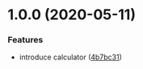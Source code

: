 # 1.0.0 (2020-05-11)


### Features

* introduce calculator ([4b7bc31](https://github.com/jeantimex/calculator/commit/4b7bc3174f04746af84f0e5a124c47ca4cb87cba))
